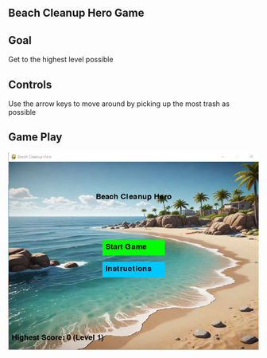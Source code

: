 ## Beach Cleanup Hero Game

## Goal

Get to the highest level possible

## Controls

Use the arrow keys to move around by picking up the most trash as possible


## Game Play

![Start Screen](https://raw.githubusercontent.com/TalibTheCoder/Beach-Cleanup-Hero-Game/main/start.png)
